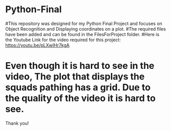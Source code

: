 # Python-Final
#This repository was designed for my Python Final Project and focuses on Object Recognition and Displaying coordinates on a plot. 
#The required files have been added and can be found in the FilesForProject folder. 
#Here is the Youtube Link for the video required for this project: https://youtu.be/pLXwIHr7kgA
# Even though it is hard to see in the video, The plot that displays the squads pathing has a grid. Due to the quality of the video it is hard to see.
Thank you!
